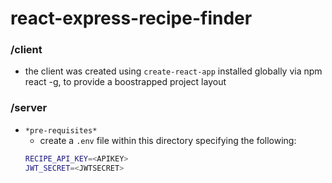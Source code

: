 # react-express-recipe-finder

### /client

- the client was created using `create-react-app` installed globally via npm react -g, to provide a boostrapped project layout


### /server

- `*pre-requisites*`
  - create a `.env` file within this directory specifying the following:
  ``` bash
  RECIPE_API_KEY=<APIKEY>
  JWT_SECRET=<JWTSECRET>
  ```
